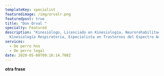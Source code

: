 ```yaml
---
templateKey: specialist
featuredimage: /img/orvalr.png
featuredpost: true
title: "Don Orval "
specialty: Featured
description: "Kinesiólogo, Licenciado en Kinesiología, Neurorehabilitación,
  Kinesiología Respiratoria, Especialista en Trastornos del Espectro Autista. "
services:
  - De perro hno
  - De perro legal
date: 2020-05-08T09:16:14.708Z
---
```

**otra frase**